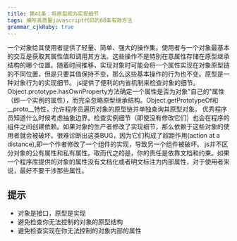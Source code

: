 ```yaml
---
title: 第41条：将原型视为实现细节
tags: 编写高质量javascript代码的68条有效方法
grammar_cjkRuby: true
---
```

一个对象给其使用者提供了轻量、简单、强大的操作集。使用者与一个对象最基本的交互是获取其属性值和调用其方法。这些操作不是特别在意属性存储在原型继承结构的哪个位置。随着时间推移，实现对象时可能会将一个属性实现在对象原型链的不同位置，但是只要其值保持不变，那么这些基本操作的行为也不变。原型是一种对象行为的实现细节。
js提供了便利的内省机制来检查对象的细节。Object.prototype.hasOwnProperty方法确定一个属性是否为对象"自己的"属性（即一个实例的属性），而完全忽略原型继承结构。Object.getPrototypeOf和__proto__特性，允许程序员遍历对象的原型链并单独查询其原型对象。
优秀程序员知道什么时候考虑抽象边界。检查实例细节（即使没有修改它们）也会在程序的组件之间创建依赖。如果对象的生产者修改了实现细节，那么依赖于这些对象的使用者就会被破坏。很难诊断出这类BUG，因为它们构成了超距作用(action at a distance),即一个作者修改了一个组件的实现，导致另一个组件被破坏。
js并不区分对象的公有属性和私有属性。取而代之的是，你的责任是依靠文档和约束。如果一个程序库提供的对象的属性没有文档化或者明文标注为内部属性，对于使用者来说，最好不要干涉那些属性。

## 提示
- 对象是接口，原型是实现
- 避免检查你无法控制的对象的原型结构
- 避免检查实现在你无法控制的对象内部的属性


 